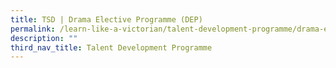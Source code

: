 ```yaml
---
title: TSD | Drama Elective Programme (DEP)
permalink: /learn-like-a-victorian/talent-development-programme/drama-elective-programme/
description: ""
third_nav_title: Talent Development Programme
---
```

